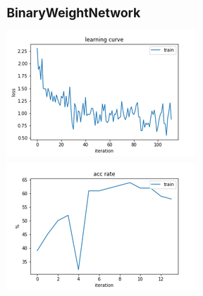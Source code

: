 # BinaryWeightNetwork

![](https://github.com/citya1472581234/lightweight-models/blob/master/BinaryWeightNetwork/loss.png?raw=true)

![](https://github.com/citya1472581234/lightweight-models/blob/master/BinaryWeightNetwork/acc.png?raw=true)

